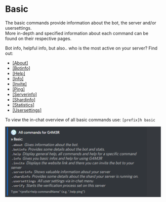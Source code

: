 # Basic

The basic commands provide information about the bot, the server and/or usersettings.  
More in-depth and specified information about each command can be found on their respective pages.

Bot info, helpful info, but also.. who is the most active on your server? Find out:

* [\[About\]](about.md)
* [\[Botinfo\]](botinfo.md)
* [\[Help\]](https://github.com/pedall/g4m3r-wiki/tree/e02c9f1e99118cbc5606efe0a929aec2ad537940/commands/admin/saverole/help.md)
* [\[Info\]](info.md)
* [\[Invite\]](invite.md)
* [\[Ping\]](ping.md)
* [\[Serverinfo\]](serverinfo.md)
* [\[Shardinfo\]](shardinfo.md)
* [\[Statistics\]](statistics.md)
* [\[Usersettings\]](usersettings.md)

To view the in-chat overview of all basic commands use: `[prefix]h basic`

![](../../.gitbook/assets/image%20%2823%29.png)

